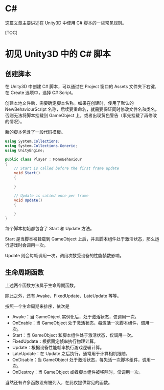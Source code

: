 # C#

这篇文章主要讲述在 Unity3D 中使用 C# 脚本的一些常见规则。

[TOC]



# 初见 Unity3D 中的 C# 脚本

## 创建脚本

在 Unity3D 中创建 C# 脚本，可以通过在 Project 窗口的 Assets 文件夹下右键，在 Create 选项中，选择 C# Script。

创建本地文件后，需要确定脚本名称。如果在创建时，使用了默认的 NewBehaviourScript 名称，后续要重命名，就需要保证同时修改文件名和类名。否则无法将脚本挂载到 GameObject 上，或者出现黄色警告（事先挂载了再修改的情况）。

新的脚本包含了一段代码模板。

```c#
using System.Collections;
using System.Collections.Generic;
using UnityEngine;

public class Player : MonoBehaviour
{
    // Start is called before the first frame update
    void Start()
    {
        
    }

    // Update is called once per frame
    void Update()
    {
        
    }
}
```

每个脚本初始都包含了 Start 和 Update 方法。

Start 是当脚本被挂载到 GameObject 上后，并且脚本组件处于激活状态，那么运行游戏时会调用一次。

Update 则会每帧调用一次，调用次数受设备的性能帧数影响。

## 生命周期函数

上述两个函数方法属于生命周期函数。

除此之外，还有 Awake、FixedUpdate、LateUpdate 等等。

按照一个生命周期来排序，依次是

- Awake：当 GameObject 实例化后，处于激活状态，仅调用一次。
- OnEnable：当 GameObject 处于激活状态，每激活一次脚本组件，调用一次。
- Start：当 GameObject 和脚本组件处于激活状态，仅调用一次。
- FixedUpdate：根据固定帧率执行物理计算。
- Update：根据设备性能帧率执行游戏逻辑计算。
- LateUpdate：在 Update 之后执行，通常用于计算相机跟随。
- OnDisable：当 GameObject 处于激活状态，每失活一次脚本组件，调用一次。
- OnDestroy：当 GameObject 或者脚本组件被移除时，仅调用一次。

当然还有许多函数没有被列入，在此仅提供常见的函数。

